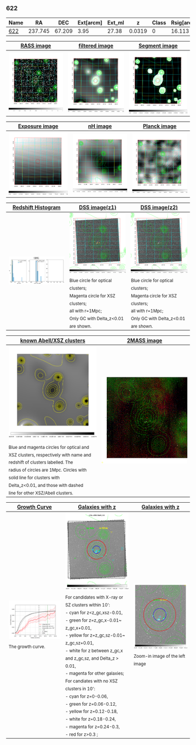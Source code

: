 <div STYLE="page-break-after: always;"></div>

### 622

|Name          |RA          |DEC      | Ext[arcm] | Ext_ml | z    | Class| Rsig[arcmin] | CRsig[c/s] | CR500[c/s] | R500[Mpc] |L500[erg/s]|F500[erg/s/cm^2]| M500[Msun]|Tx[keV]|beta|GC(XSZ,Delta_z<0.01)| GC(OPT,Delta_z<0.01)|GC|alias|
|--------------|------------|------------|---|---|-----------|--------|------|------|----|----|----|----|----|----|----|----|----|----|---|
|[622](script/622.md)     | 237.745       | 67.209       | 3.95    | 27.38   | 0.0319 | 0   | 16.113 |0.073 |0.070 |0.452 |2.159e+42 |9.209e-13 |2.700e+13 |0.964 |0.634 |-, |-, |-, |t191|

|[RASS image](../image/622/622_img.pdf)|[filtered image](../image/622/622_fil.pdf)|[Segment image](../image/622/622_seg.pdf)|
|-------------------|--------------------|-------------------|
| <img src="../image/622/622_img.png" width="300">  | <img src="../image/622/622_fil.png" width="300">   | <img src="../image/622/622_seg.png" width="300">  |

|[Exposure image](../image/622/622_mex.pdf)| [nH image](../image/622/622_nh.pdf)| [Planck image](../image/622/622_p.pdf)|
|-------------------|--------------------|-------------------|
|<img src="../image/622/622_mex.png" width="300">   | <img src="../image/622/622_nh.png" width="300">    | <img src="../image/622/622_p.png" width="300"> |

|[Redshift Histogram](../image/622/622_zg.pdf) | [DSS image(z1)](../image/622/622_dss_z1.pdf)      |  [DSS image(z2)](../image/622/622_dss_z2.pdf)    |
|-------------------|--------------------|-------------------|
|<img src="../image/622/622_zg.png" width="300"> |<img src="../image/622/622_dss_z1.png" width="300"> <sub><br>Blue circle for optical clusters; <br>Magenta circle for XSZ clusters; <br>all with r=1Mpc; <br>Only GC with Delta_z<0.01 are shown. </sub>| <img src="../image/622/622_dss_z2.png" width="300"><sub><br>Blue circle for optical clusters; <br>Magenta circle for XSZ clusters; <br>all with r=1Mpc; <br>Only GC with Delta_z<0.01 are shown. </sub> |

|[known Abell/XSZ clusters](../image/622/622_m.pdf) | [2MASS image](../image/622/622_2mass.pdf)      |
|-------------------|-------------------|
|<img src=../image/622/622_m.png width="300"> <sub><br>Blue and magenta circles for optical and <br>XSZ clusters, respectively with name and <br>redshift of clusters labelled. The <br>radius of circles are 1Mpc. Circles with <br>solid line for clusters with <br>Delta_z<0.01, and those with dashed <br>line for other XSZ/Abell clusters.        </sub>|<img src="../image/622/622_2mass.png" width="300">  |

|[Growth Curve](../image/622/622_gca_all.png) |[Galaxies with z](../image/622/622_opt_ned.pdf) |[Galaxies with z](../image/622/622_opt_ned_zoom.pdf) |
|-------------------|-------------------|-------------------|
| <img src="../image/622/622_gca_all.png" width="300"> <sub><br>The growth curve.</sub>| <img src=../image/622/622_opt_ned.png width="300"> <br><sub> For candidates with X-ray or SZ clusters within 10': <br> - cyan for z<z_gc,xsz-0.01, <br> - green for z=z_gc,x-0.01~ z_gc,x+0.01, <br> - yellow for z=z_gc,sz-0.01~ z_gc,sz+0.01, <br> - white for z between z_gc,x and z_gc,sz, and Delta_z > 0.01, <br> - magenta for other galaxies; <br>For candiates with no XSZ clusters in 10': <br> - cyan for z=0-0.06, <br> - green for z=0.06-0.12, <br> - yellow for z=0.12-0.18, <br> - white for z=0.18-0.24, <br> - magenta for z=0.24-0.3, <br> - red for z>0.3 ;  </sub>|<img src=../image/622/622_opt_ned_zoom.png width="300">  <br><sub> Zoom-in image of the left image</sub>|




